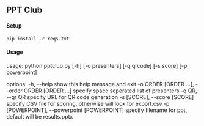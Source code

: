 ## PPT Club

#### Setup

`pip install -r reqs.txt`

#### Usage

usage: python pptclub.py [-h] [-o presenters] [-q qrcode] [-s score] [-p powerpoint]

options:
  -h, --help            show this help message and exit
  -o ORDER [ORDER ...], --order ORDER [ORDER ...]
                        specify space seperated list of presenters
  -q QR, --qr QR        specify URL for QR code generation
  -s [SCORE], --score [SCORE]
                        specify CSV file for scoring, otherwise will look for export.csv
  -p [POWERPOINT], --powerpoint [POWERPOINT]
                        specify filename for ppt, default will be results.pptx

